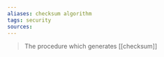 ```yaml
---
aliases: checksum algorithm
tags: security
sources: 
---
```

> The procedure which generates [[checksum]]